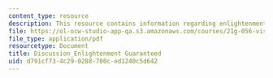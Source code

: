 ```yaml
---
content_type: resource
description: This resource contains information regarding enlightenment guaranteed.
file: https://ol-ocw-studio-app-qa.s3.amazonaws.com/courses/21g-056-visual-histories-german-cinema-1945-to-present-fall-2003/d791cf734c290288700ced1240c5d642_MIT21G_056F03_enlight.pdf
file_type: application/pdf
resourcetype: Document
title: Discussion_Enlightenment Guaranteed
uid: d791cf73-4c29-0288-700c-ed1240c5d642
---
```

